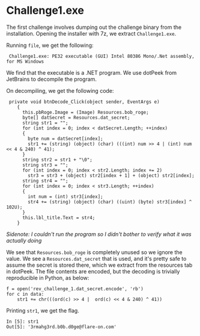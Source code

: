# Challenge1.exe

The first challenge involves dumping out the challenge binary from the installation. Opening the installer with 7z, we extract `Challenge1.exe`.

Running `file`, we get the following:

``` Challenge1.exe: PE32 executable (GUI) Intel 80386 Mono/.Net assembly, for MS Windows```

We find that the executable is a .NET program. We use dotPeek from JetBrains to decompile the program. 


On decompiling, we get the following code:

```
 private void btnDecode_Click(object sender, EventArgs e)
    {
      this.pbRoge.Image = (Image) Resources.bob_roge;
      byte[] datSecret = Resources.dat_secret;
      string str1 = "";
      for (int index = 0; index < datSecret.Length; ++index)
      {
        byte num = datSecret[index];
        str1 += (string) (object) (char) (((int) num >> 4 | (int) num << 4 & 240) ^ 41);
      }
      string str2 = str1 + "\0";
      string str3 = "";
      for (int index = 0; index < str2.Length; index += 2)
        str3 = str3 + (object) str2[index + 1] + (object) str2[index];
      string str4 = "";
      for (int index = 0; index < str3.Length; ++index)
      {
        int num = (int) str3[index];
        str4 += (string) (object) (char) ((uint) (byte) str3[index] ^ 102U);
      }
      this.lbl_title.Text = str4;
    }
```

_Sidenote: I couldn't run the program so I didn't bother to verify what it was actually doing_

We see that `Resources.bob_roge` is completely unused so we ignore the value. We see a `Resources.dat_secret` that is used, and it's pretty safe to assume the secret is stored there, which we extract from the resources tab in dotPeek. The file contents are encoded, but the decoding is trivially reproducible in Python, as below:

```
f = open('rev_challenge_1.dat_secret.encode', 'rb')
for c in data:
    str1 += chr(((ord(c) >> 4 |  ord(c) << 4 & 240) ^ 41))
```

Printing `str1`, we get the flag.

``` 
In [5]: str1
Out[5]: '3rmahg3rd.b0b.d0ge@flare-on.com'
```


